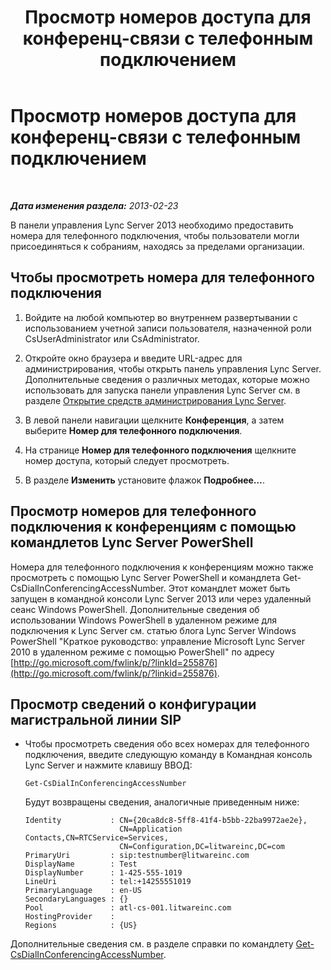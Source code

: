 ﻿---
title: Просмотр номеров доступа для конференц-связи с телефонным подключением
TOCTitle: Просмотр номеров доступа для конференц-связи с телефонным подключением
ms:assetid: 41a7dfb4-0c89-4650-b61b-0e1bf875c62b
ms:mtpsurl: https://technet.microsoft.com/ru-ru/library/JJ688037(v=OCS.15)
ms:contentKeyID: 49887966
ms.date: 05/19/2016
mtps_version: v=OCS.15
ms.translationtype: HT
---

# Просмотр номеров доступа для конференц-связи с телефонным подключением

 

_**Дата изменения раздела:** 2013-02-23_

В панели управления Lync Server 2013 необходимо предоставить номера для телефонного подключения, чтобы пользователи могли присоединяться к собраниям, находясь за пределами организации.

## Чтобы просмотреть номера для телефонного подключения

1.  Войдите на любой компьютер во внутреннем развертывании с использованием учетной записи пользователя, назначенной роли CsUserAdministrator или CsAdministrator.

2.  Откройте окно браузера и введите URL-адрес для администрирования, чтобы открыть панель управления Lync Server. Дополнительные сведения о различных методах, которые можно использовать для запуска панели управления Lync Server см. в разделе [Открытие средств администрирования Lync Server](lync-server-2013-open-lync-server-administrative-tools.md).

3.  В левой панели навигации щелкните **Конференция**, а затем выберите **Номер для телефонного подключения**.

4.  На странице **Номер для телефонного подключения** щелкните номер доступа, который следует просмотреть.

5.  В разделе **Изменить** установите флажок **Подробнее…**.

## Просмотр номеров для телефонного подключения к конференциям с помощью командлетов Lync Server PowerShell

Номера для телефонного подключения к конференциям можно также просмотреть с помощью Lync Server PowerShell и командлета Get-CsDialInConferencingAccessNumber. Этот командлет может быть запущен в командной консоли Lync Server 2013 или через удаленный сеанс Windows PowerShell. Дополнительные сведения об использовании Windows PowerShell в удаленном режиме для подключения к Lync Server см. статью блога Lync Server Windows PowerShell "Краткое руководство: управление Microsoft Lync Server 2010 в удаленном режиме с помощью PowerShell" по адресу [http://go.microsoft.com/fwlink/p/?linkId=255876](http://go.microsoft.com/fwlink/p/?linkid=255876).

## Просмотр сведений о конфигурации магистральной линии SIP

  - Чтобы просмотреть сведения обо всех номерах для телефонного подключения, введите следующую команду в Командная консоль Lync Server и нажмите клавишу ВВОД:
    
        Get-CsDialInConferencingAccessNumber
    
    Будут возвращены сведения, аналогичные приведенным ниже:
    
        Identity           : CN={20ca8dc8-5ff8-41f4-b5bb-22ba9972ae2e},
                             CN=Application Contacts,CN=RTCService=Services,
                             CN=Configuration,DC=litwareinc,DC=com
        PrimaryUri         : sip:testnumber@litwareinc.com
        DisplayName        : Test
        DisplayNumber      : 1-425-555-1019
        LineUri            : tel:+14255551019
        PrimaryLanguage    : en-US
        SecondaryLanguages : {}
        Pool               : atl-cs-001.litwareinc.com
        HostingProvider    :
        Regions            : {US}

Дополнительные сведения см. в разделе справки по командлету [Get-CsDialInConferencingAccessNumber](get-csdialinconferencingaccessnumber.md).

